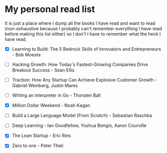 # 

# My personal read list 

It is just a place where I dump all the books I have read and want to read (non-exhaustive because I probably can't remember everything I have read before making this list either) so I don't I have to remember what the heck I have read.

- [x] Learning to Build: The 5 Bedrock Skills of Innovators and Entrepreneurs - Bob Moesta
- [ ] Hacking Growth: How Today's Fastest-Growing Companies Drive Breakout Success - Sean Ellis
- [ ] Traction: How Any Startup Can Achieve Explosive Customer Growth - Gabriel Weinberg, Justin Mares
- [ ] Writing an interpreter in Go - Thorsten Ball
- [x] Million Dollar Weekend - Noah Kagan
- [ ] Build a Large Language Model (From Scratch) - Sebastian Raschka
- [ ] Deep Learning - Ian Goodfellow, Yoshua Bengio, Aaron Courville
- [x] The Lean Startup - Eric Ries
- [x] Zero to one - Peter Thiel

